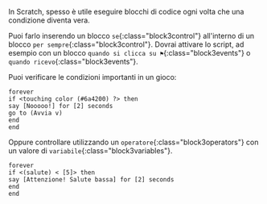 In Scratch, spesso è utile eseguire blocchi di codice ogni volta che una condizione diventa vera.

Puoi farlo inserendo un blocco `se`{:class="block3control"} all'interno di un blocco `per sempre`{:class="block3control"}. Dovrai attivare lo script, ad esempio con un blocco `quando si clicca su ⚑`{:class="block3events"} o `quando ricevo`{:class="block3events"}.

Puoi verificare le condizioni importanti in un gioco:

```blocks3
forever
if <touching color (#6a4200) ?> then
say [Nooooo!] for [2] seconds
go to (Avvia v)
end
end
```

Oppure controllare utilizzando un `operatore`{:class="block3operators"} con un valore di `variabile`{:class="block3variables"}.

```blocks3
forever
if <(salute) < [5]> then
say [Attenzione! Salute bassa] for [2] seconds
end
end
```
